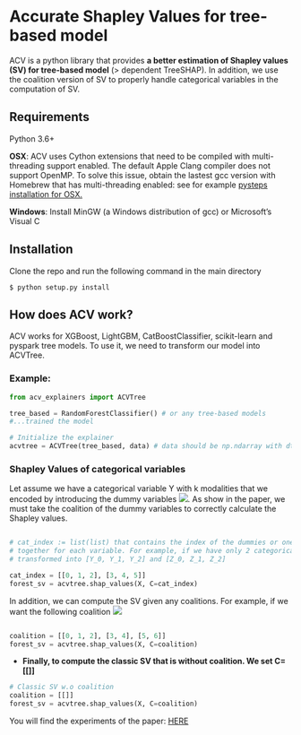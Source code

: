 # Accurate Shapley Values for tree-based model
 
ACV is a python library that provides **a better estimation of 
Shapley values (SV) for tree-based model** (> dependent TreeSHAP). 
In addition, we use the coalition version of SV to properly handle categorical variables in the computation of SV.


## Requirements
Python 3.6+ 

**OSX**: ACV uses Cython extensions that need to be compiled with multi-threading support enabled. 
The default Apple Clang compiler does not support OpenMP.
To solve this issue, obtain the lastest gcc version with Homebrew that has multi-threading enabled: 
see for example [pysteps installation for OSX.](https://pypi.org/project/pysteps/1.0.0/)

**Windows**: Install MinGW (a Windows distribution of gcc) or Microsoft’s Visual C

## Installation

Clone the repo and run the following command in the main directory
```
$ python setup.py install
```

## How does ACV work?
ACV works for XGBoost, LightGBM, CatBoostClassifier, scikit-learn and pyspark tree models. To use it, we need to transform our model into ACVTree.
### Example:

```python
from acv_explainers import ACVTree

tree_based = RandomForestClassifier() # or any tree-based models
#...trained the model

# Initialize the explainer
acvtree = ACVTree(tree_based, data) # data should be np.ndarray with dtype=double
```
### Shapley Values of categorical variables
Let assume we have a categorical variable Y with k modalities that we encoded by introducing the dummy variables <img src="https://latex.codecogs.com/gif.latex?Y_1%2C%5Cdots%2C%20Y_%7Bk-1%7D" />. As show in the paper, we must take the coalition of the dummy variables to correctly calculate the Shapley values.

```python

# cat_index := list(list) that contains the index of the dummies or one-hot variables grouped 
# together for each variable. For example, if we have only 2 categorical variables Y, Z 
# transformed into [Y_0, Y_1, Y_2] and [Z_0, Z_1, Z_2]

cat_index = [[0, 1, 2], [3, 4, 5]]
forest_sv = acvtree.shap_values(X, C=cat_index)
```
In addition, we can compute the SV given any coalitions. For example, if we want the following coalition <img src="https://latex.codecogs.com/gif.latex?C_0%20%3D%20%28X_0%2C%20X_1%2C%20X_2%29%2C%20C_1%3D%28X_3%2C%20X_4%29%2C%20C_2%3D%28X_5%2C%20X_6%29" />

```python

coalition = [[0, 1, 2], [3, 4], [5, 6]]
forest_sv = acvtree.shap_values(X, C=coalition)
```
* **Finally, to compute the classic SV that is without coalition. We set C=[[]]**

```python
# Classic SV w.o coalition 
coalition = [[]]
forest_sv = acvtree.shap_values(X, C=coalition)
```

You will find the experiments of the paper: [HERE](https://github.com/aistats2022exp/AccurateShapleyValues/tree/main/notebook)
